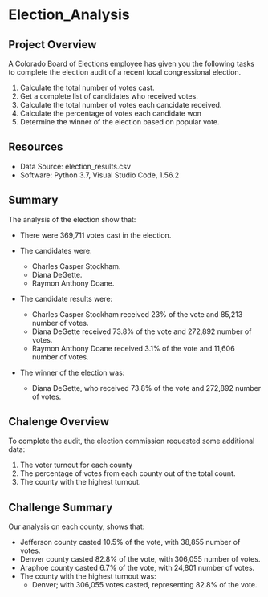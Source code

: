 # Election_Analysis

## Project Overview
A Colorado Board of Elections employee has given you the following tasks to complete the election audit of a recent local congressional election.

1. Calculate the total number of votes cast.
2. Get a complete list of candidates who received votes.
3. Calculate the total number of votes each cancidate received.
4. Calculate the percentage of votes each candidate won
5. Determine the winner of the election based on popular vote.

## Resources
- Data Source: election_results.csv
- Software: Python 3.7, Visual Studio Code, 1.56.2

## Summary
The analysis of the election show that:
- There were 369,711 votes cast in the election.
- The candidates were:
    - Charles Casper Stockham.
    - Diana DeGette.
    - Raymon Anthony Doane.
- The candidate results were:

     - Charles Casper Stockham received 23% of the vote and 85,213 number of votes.
     - Diana DeGette received 73.8% of the vote and 272,892 number of votes.
     - Raymon Anthony Doane received 3.1% of the vote and 11,606 number of votes.
- The winner of the election was:
    - Diana  DeGette, who received 73.8% of the vote and 272,892 number of votes.

## Chalenge Overview
To complete the audit, the election commission requested some additional data:
1. The voter turnout for each county
2. The percentage of votes from each county out of the total count.
3. The county with the highest turnout.

## Challenge Summary
Our analysis on each county, shows that:
   - Jefferson county casted 10.5% of the vote, with 38,855 number of votes.
   - Denver county casted 82.8% of the vote, with 306,055 number of votes.
   - Araphoe county casted 6.7% of the vote, with 24,801 number of votes.
   - The county with the highest turnout was:
        - Denver; with 306,055 votes casted, representing  82.8% of the vote.      
 
    
